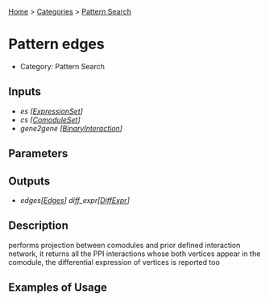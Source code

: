 
[Home](../../../index.html) > [Categories](../../index.html) > [Pattern Search](index.html)

# Pattern edges

* Category: Pattern Search

## Inputs

* *es [[ExpressionSet](../../../data_types.html#expressionset)]*
* *cs [[ComoduleSet](../../../data_types.html#comoduleset)]*
* *gene2gene [[BinaryInteraction](../../../data_types.html#binaryinteraction)]*

## Parameters



## Outputs

* *edges[[Edges](../../../data_types.html#edges)] diff_expr[[DiffExpr](../../../data_types.html#diffexpr)]*

## Description

  performs projection between comodules and prior defined interaction network, it returns all the PPI interactions whose both vertices appear in the comodule, the differential expression of vertices is reported too

## Examples of Usage
        